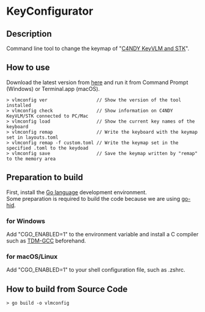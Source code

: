 # KeyConfigurator

## Description
Command line tool to change the keymap of "[C4NDY KeyVLM and STK](https://github.com/yamamo2shun1/C4NDY)".

## How to use
Download the latest version from [here](https://github.com/yamamo2shun1/KeyConfigurator/releases) and run it from Command Prompt (Windows) or Terminal.app (macOS).
```
> vlmconfig ver                  // Show the version of the tool installed
> vlmconfig check                // Show information on C4NDY KeyVLM/STK connected to PC/Mac
> vlmconfig load                 // Show the current key names of the keyboard
> vlmconfig remap                // Write the keyboard with the keymap set in layouts.toml
> vlmconfig remap -f custom.toml // Write the keymap set in the specified .toml to the keydoad
> vlmconfig save                 // Save the keymap written by "remap" to the memory area
```

## Preparation to build
First, install the [Go language](https://go.dev/) development environment.  
Some preparation is required to build the code because we are using [go-hid](https://github.com/sstallion/go-hid).

### for Windows
Add "CGO_ENABLED=1" to the environment variable and install a C compiler such as [TDM-GCC](https://jmeubank.github.io/tdm-gcc/) beforehand.

### for macOS/Linux
Add "CGO_ENABLED=1" to your shell configuration file, such as .zshrc.

## How to build from Source Code
```
> go build -o vlmconfig
```

